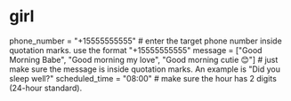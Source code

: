 # girl
phone_number = "+15555555555" # enter the target phone number inside quotation marks. use the format "+15555555555" message = ["Good Morning Babe", "Good morning my love", "Good morning cutie 😊"] # just make sure the message is inside quotation marks. An example is "Did you sleep well?" scheduled_time = "08:00" # make sure the hour has 2 digits (24-hour standard).
